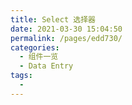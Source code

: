 ```yaml
---
title: Select 选择器
date: 2021-03-30 15:04:50
permalink: /pages/edd730/
categories:
  - 组件一览
  - Data Entry
tags:
  - 
---
```

